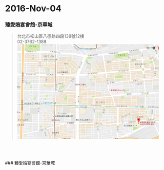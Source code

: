 

# 2016-Nov-04

### 臻愛婚宴會館-京華城<br />
>台北市松山區八德路四段138號12樓<br />
>02-3762-1388<br>
>![地圖](臻愛婚宴會館-京華城.png)
<br>
<br>
<br>
### 臻愛婚宴會館-京華城<br />
